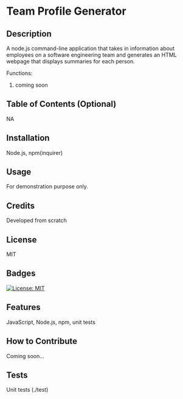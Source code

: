 # Team Profile Generator

## Description
A node.js command-line application that takes in information about employees on a software engineering team and generates an HTML webpage that displays summaries for each person.

Functions: 
1. coming soon

## Table of Contents (Optional)
NA

## Installation
Node.js, npm(inquirer) 

## Usage
For demonstration purpose only.

## Credits
Developed from scratch

## License
MIT

## Badges
[![License: MIT](https://img.shields.io/badge/License-MIT-yellow.svg)](https://opensource.org/licenses/MIT)

## Features
JavaScript, Node.js, npm, unit tests

## How to Contribute
Coming soon...

## Tests
Unit tests (./test)
